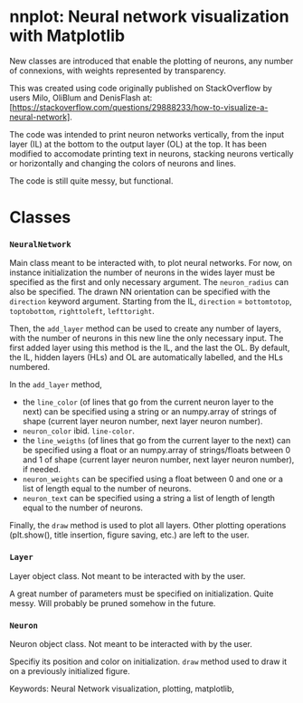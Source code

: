 # nnplot: Neural network visualization with Matplotlib

New classes are introduced that enable the plotting of neurons, any number of connexions, with weights represented by transparency.

This was created using code originally published on StackOverflow by users Milo, OliBlum and DenisFlash at: [https://stackoverflow.com/questions/29888233/how-to-visualize-a-neural-network].

The code was intended to print neuron networks vertically, from the input layer (IL) at the bottom to the output layer (OL) at the top. It has been modified to accomodate printing text in neurons, stacking neurons vertically or horizontally and changing the colors of neurons and lines.

The code is still quite messy, but functional.

# Classes
### `NeuralNetwork`

Main class meant to be interacted with, to plot neural networks. For now, on instance initialization the number of neurons in the wides layer must be specified as the first and only necessary argument. The `neuron_radius` can also be specified.  The drawn NN orientation can be specified with the `direction` keyword argument. Starting from the IL, `direction`  = `bottomtotop`, `toptobottom`, `righttoleft`, `lefttoright`.

Then, the `add_layer` method can be used to create any number of layers, with the number of neurons in this new line the only necessary input. The first added layer using this method is the IL, and the last the OL. By default, the IL, hidden layers (HLs) and OL are automatically labelled, and the HLs numbered.

In the `add_layer` method,
- the `line_color` (of lines that go from the current neuron layer to the next) can be specified using a string or an numpy.array of strings of shape (current layer neuron number, next layer neuron number).
- `neuron_color` ibid. `line-color`.
- the `line_weigths` (of lines that go from the current layer to the next) can be specified using a float or an numpy.array of strings/floats between 0 and 1 of shape (current layer neuron number, next layer neuron number), if needed.
- `neuron_weights` can be specified using a float between 0 and one or a list of length equal to the number of neurons.
- `neuron_text`  can be specified using a string a list of length of length equal to the number of neurons.

Finally, the `draw` method is used to plot all layers. Other plotting operations (plt.show(), title insertion, figure saving, etc.) are left to the user.

### `Layer`
Layer object class. Not meant to be interacted with by the user.

A great number of parameters must be specified on initialization. Quite messy. Will probably be pruned somehow in the future.

### `Neuron`
Neuron object class. Not meant to be interacted with by the user.

Specifiy its position and color on initialization. `draw` method used to draw it on a previously initialized figure.

Keywords:
Neural Network visualization, plotting, matplotlib,


